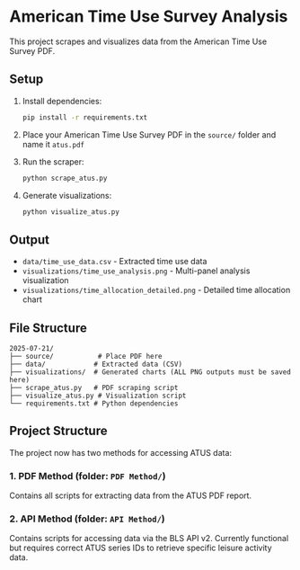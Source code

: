 # American Time Use Survey Analysis

This project scrapes and visualizes data from the American Time Use Survey PDF.

## Setup

1. Install dependencies:
   ```bash
   pip install -r requirements.txt
   ```

2. Place your American Time Use Survey PDF in the `source/` folder and name it `atus.pdf`

3. Run the scraper:
   ```bash
   python scrape_atus.py
   ```

4. Generate visualizations:
   ```bash
   python visualize_atus.py
   ```

## Output

- `data/time_use_data.csv` - Extracted time use data
- `visualizations/time_use_analysis.png` - Multi-panel analysis visualization
- `visualizations/time_allocation_detailed.png` - Detailed time allocation chart

## File Structure

```
2025-07-21/
├── source/           # Place PDF here
├── data/            # Extracted data (CSV)
├── visualizations/  # Generated charts (ALL PNG outputs must be saved here)
├── scrape_atus.py   # PDF scraping script
├── visualize_atus.py # Visualization script
└── requirements.txt # Python dependencies
```

## Project Structure

The project now has two methods for accessing ATUS data:

### 1. PDF Method (folder: `PDF Method/`)
Contains all scripts for extracting data from the ATUS PDF report. 

### 2. API Method (folder: `API Method/`)
Contains scripts for accessing data via the BLS API v2. Currently functional but requires correct ATUS series IDs to retrieve specific leisure activity data.
